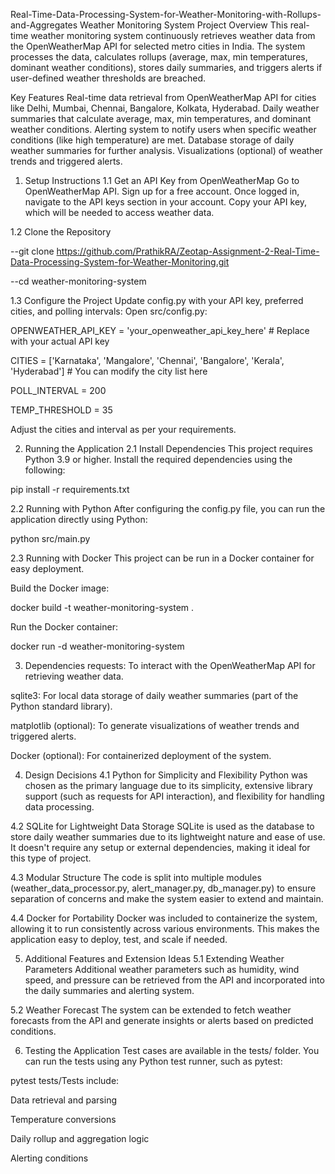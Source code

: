 Real-Time-Data-Processing-System-for-Weather-Monitoring-with-Rollups-and-Aggregates
Weather Monitoring System
Project Overview This real-time weather monitoring system continuously retrieves weather data from the OpenWeatherMap API for selected metro cities in India. The system processes the data, calculates rollups (average, max, min temperatures, dominant weather conditions), stores daily summaries, and triggers alerts if user-defined weather thresholds are breached.

Key Features
Real-time data retrieval from OpenWeatherMap API for cities like Delhi, Mumbai, Chennai, Bangalore, Kolkata, Hyderabad. Daily weather summaries that calculate average, max, min temperatures, and dominant weather conditions. Alerting system to notify users when specific weather conditions (like high temperature) are met. Database storage of daily weather summaries for further analysis. Visualizations (optional) of weather trends and triggered alerts.

1. Setup Instructions
1.1 Get an API Key from OpenWeatherMap Go to OpenWeatherMap API. Sign up for a free account. Once logged in, navigate to the API keys section in your account. Copy your API key, which will be needed to access weather data.

1.2 Clone the Repository

--git clone https://github.com/PrathikRA/Zeotap-Assignment-2-Real-Time-Data-Processing-System-for-Weather-Monitoring.git

--cd weather-monitoring-system

1.3 Configure the Project Update config.py with your API key, preferred cities, and polling intervals: Open src/config.py:

OPENWEATHER_API_KEY = 'your_openweather_api_key_here' # Replace with your actual API key

CITIES = ['Karnataka', 'Mangalore', 'Chennai', 'Bangalore', 'Kerala', 'Hyderabad'] # You can modify the city list here

POLL_INTERVAL = 200 

TEMP_THRESHOLD = 35

Adjust the cities and interval as per your requirements.

2. Running the Application
2.1 Install Dependencies This project requires Python 3.9 or higher. Install the required dependencies using the following:

pip install -r requirements.txt

2.2 Running with Python After configuring the config.py file, you can run the application directly using Python:

python src/main.py

2.3 Running with Docker This project can be run in a Docker container for easy deployment.

Build the Docker image:

docker build -t weather-monitoring-system .

Run the Docker container:

docker run -d weather-monitoring-system

3. Dependencies
requests: To interact with the OpenWeatherMap API for retrieving weather data.

sqlite3: For local data storage of daily weather summaries (part of the Python standard library).

matplotlib (optional): To generate visualizations of weather trends and triggered alerts.

Docker (optional): For containerized deployment of the system.

4. Design Decisions
4.1 Python for Simplicity and Flexibility Python was chosen as the primary language due to its simplicity, extensive library support (such as requests for API interaction), and flexibility for handling data processing.

4.2 SQLite for Lightweight Data Storage SQLite is used as the database to store daily weather summaries due to its lightweight nature and ease of use. It doesn't require any setup or external dependencies, making it ideal for this type of project.

4.3 Modular Structure The code is split into multiple modules (weather_data_processor.py, alert_manager.py, db_manager.py) to ensure separation of concerns and make the system easier to extend and maintain.

4.4 Docker for Portability Docker was included to containerize the system, allowing it to run consistently across various environments. This makes the application easy to deploy, test, and scale if needed.

5. Additional Features and Extension Ideas
5.1 Extending Weather Parameters Additional weather parameters such as humidity, wind speed, and pressure can be retrieved from the API and incorporated into the daily summaries and alerting system.

5.2 Weather Forecast The system can be extended to fetch weather forecasts from the API and generate insights or alerts based on predicted conditions.

6. Testing the Application
Test cases are available in the tests/ folder. You can run the tests using any Python test runner, such as pytest:

pytest tests/Tests include:

Data retrieval and parsing

Temperature conversions

Daily rollup and aggregation logic

Alerting conditions
